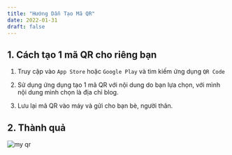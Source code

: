 ```yaml
---
title: "Hướng Dẫn Tạo Mã QR"
date: 2022-01-31
draft: false
---
```


## 1. Cách tạo 1 mã QR cho riêng bạn

1. Truy cập vào `App Store` hoặc `Google Play` và tìm kiếm ứng dụng `QR Code`

2. Sử dụng ứng dụng tạo 1 mã QR với nội dung do bạn lựa chọn, với mình nội dung mình chọn là địa chỉ blog.

3. Lưu lại mã QR vào máy và gửi cho bạn bè, người thân.

## 2. Thành quả

![my qr](/../images/new_qr_code.jpg)
